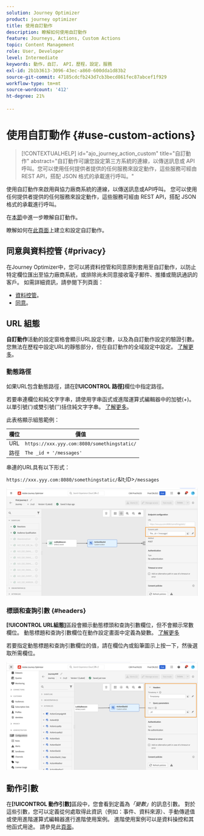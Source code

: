 ```yaml
---
solution: Journey Optimizer
product: journey optimizer
title: 使用自訂動作
description: 瞭解如何使用自訂動作
feature: Journeys, Actions, Custom Actions
topic: Content Management
role: User, Developer
level: Intermediate
keywords: 動作，自訂， API，歷程，設定，服務
exl-id: 2b1b3613-3096-43ec-a860-600dda1d83b2
source-git-commit: 47185cdcfb243d7cb3becd861fec87abcef1f929
workflow-type: tm+mt
source-wordcount: '412'
ht-degree: 21%

---
```


# 使用自訂動作 {#use-custom-actions}

>[!CONTEXTUALHELP]
>id="ajo_journey_action_custom"
>title="自訂動作"
>abstract="自訂動作可讓您設定第三方系統的連線，以傳送訊息或 API 呼叫。您可以使用任何提供者提供的任何服務來設定動作，這些服務可經由 REST API，搭配 JSON 格式的承載進行呼叫。"

使用自訂動作來啟用與協力廠商系統的連線，以傳送訊息或API呼叫。 您可以使用任何提供者提供的任何服務來設定動作，這些服務可經由 REST API，搭配 JSON 格式的承載進行呼叫。

在[本節](../action/action.md)中進一步瞭解自訂動作。

瞭解如何在[此頁面](../action/about-custom-action-configuration.md)上建立和設定自訂動作。

## 同意與資料控管 {#privacy}

在Journey Optimizer中，您可以將資料控管和同意原則套用至自訂動作，以防止特定欄位匯出至協力廠商系統，或排除尚未同意接收電子郵件、推播或簡訊通訊的客戶。 如需詳細資訊，請參閱下列頁面：

* [資料控管](../action/action-privacy.md)。
* [同意](../action/consent.md)。

## URL 組態

**自訂動作**&#x200B;活動的設定窗格會顯示URL設定引數，以及為自訂動作設定的驗證引數。 您無法在歷程中設定URL的靜態部分，但在自訂動作的全域設定中設定。 [了解更多](../action/about-custom-action-configuration.md)。

### 動態路徑

如果URL包含動態路徑，請在&#x200B;**[!UICONTROL 路徑]**&#x200B;欄位中指定路徑。

若要串連欄位和純文字字串，請使用字串函式或進階運算式編輯器中的加號(+)。 以單引號(&#39;)或雙引號(&#39;&#39;)括住純文字字串。 [了解更多](expression/expressionadvanced.md)。

此表格顯示組態範例：

| 欄位 | 價值 |
| --- | --- |
| URL | `https://xxx.yyy.com:8080/somethingstatic/` |
| 路徑 | `The _id + '/messages'` |

串連的URL具有以下形式：

`https://xxx.yyy.com:8080/somethingstatic/`\&lt;ID>`/messages`

![](assets/journey-custom-action-url.png)

### 標頭和查詢引數 {#headers}

**[!UICONTROL URL組態]**&#x200B;區段會顯示動態標頭和查詢引數欄位，但不會顯示常數欄位。 動態標題和查詢引數欄位在動作設定畫面中定義為變數。 [了解更多](../action/about-custom-action-configuration.md#url-configuration)

若要指定動態標題和查詢引數欄位的值，請在欄位內或鉛筆圖示上按一下，然後選取所需欄位。

![](assets/journey-dynamicheaderfield.png)

## 動作引數

在&#x200B;**[!UICONTROL 動作引數]**&#x200B;區段中，您會看到定義為&#x200B;_「變數」_&#x200B;的訊息引數。 對於這些引數，您可以定義從何處取得此資訊（例如：事件、資料來源）、手動傳遞值或使用進階運算式編輯器進行進階使用案例。 進階使用案例可以是資料操控和其他函式用途。 請參見此[頁面](expression/expressionadvanced.md)。

